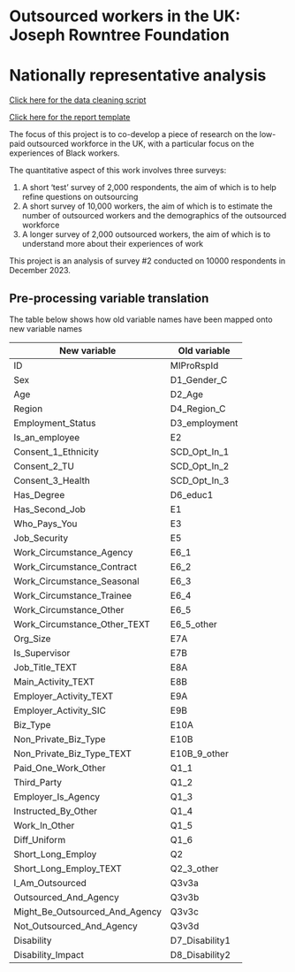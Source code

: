 # Outsourced workers in the UK: Joseph Rowntree Foundation
# Nationally representative analysis


[Click here for the data cleaning script](https://project-x-uk.github.io/jrf_nat_rep/R/data_cleaning)

[Click here for the report template](https://project-x-uk.github.io/jrf_nat_rep/R/report_template)

The focus of this project is to co-develop a piece of research on the low-paid outsourced workforce in the UK, with a particular focus on the experiences of Black workers.

The quantitative aspect of this work involves three surveys:

1. A short ‘test’ survey of 2,000 respondents, the aim of which is to help refine questions on outsourcing
2. A short survey of 10,000 workers, the aim of which is to estimate the number of outsourced workers and the demographics of the outsourced workforce
3. A longer survey of 2,000 outsourced workers, the aim of which is to understand more about their experiences of work

This project is an analysis of survey #2 conducted on 10000 respondents in December 2023.

## Pre-processing variable translation

The table below shows how old variable names have been mapped onto new variable names

| New variable                   | Old variable   |
|--------------------------------|----------------|
| ID                             | MIProRspId     |
| Sex                            | D1_Gender_C    |
| Age                            | D2_Age         |
| Region                         | D4_Region_C    |
| Employment_Status              | D3_employment  |
| Is_an_employee                 | E2             |
| Consent_1_Ethnicity            | SCD_Opt_In_1   |
| Consent_2_TU                   | SCD_Opt_In_2   |
| Consent_3_Health               | SCD_Opt_In_3   |
| Has_Degree                     | D6_educ1       |
| Has_Second_Job                 | E1             |
| Who_Pays_You                   | E3             |
| Job_Security                   | E5             |
| Work_Circumstance_Agency       | E6_1           |
| Work_Circumstance_Contract     | E6_2           |
| Work_Circumstance_Seasonal     | E6_3           |
| Work_Circumstance_Trainee      | E6_4           |
| Work_Circumstance_Other        | E6_5           |
| Work_Circumstance_Other_TEXT   | E6_5_other     |
| Org_Size                       | E7A            |
| Is_Supervisor                  | E7B            |
| Job_Title_TEXT                 | E8A            |
| Main_Activity_TEXT             | E8B            |
| Employer_Activity_TEXT         | E9A            |
| Employer_Activity_SIC          | E9B            |
| Biz_Type                       | E10A           |
| Non_Private_Biz_Type           | E10B           |
| Non_Private_Biz_Type_TEXT      | E10B_9_other   |
| Paid_One_Work_Other            | Q1_1           |
| Third_Party                    | Q1_2           |
| Employer_Is_Agency             | Q1_3           |
| Instructed_By_Other            | Q1_4           |
| Work_In_Other                  | Q1_5           |
| Diff_Uniform                   | Q1_6           |
| Short_Long_Employ              | Q2             |
| Short_Long_Employ_TEXT         | Q2_3_other     |
| I_Am_Outsourced                | Q3v3a          |
| Outsourced_And_Agency          | Q3v3b          |
| Might_Be_Outsourced_And_Agency | Q3v3c          |
| Not_Outsourced_And_Agency      | Q3v3d          |
| Disability                     | D7_Disability1 |
| Disability_Impact              | D8_Disability2 |
